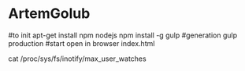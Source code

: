 # ArtemGolub
#to init
apt-get install npm nodejs
npm install -g gulp
#generation
gulp production
#start
open in browser index.html


cat /proc/sys/fs/inotify/max_user_watches